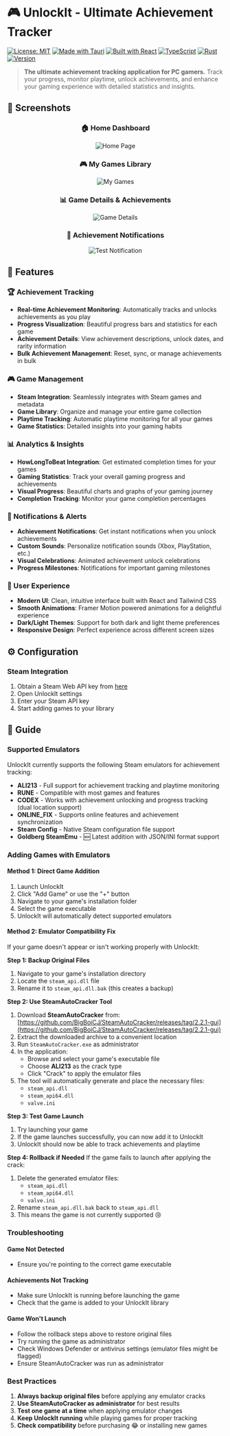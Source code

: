 # 🎮 UnlockIt - Ultimate Achievement Tracker

[![License: MIT](https://img.shields.io/badge/License-MIT-yellow.svg)](https://opensource.org/licenses/MIT)
[![Made with Tauri](https://img.shields.io/badge/Made%20with-Tauri-blue.svg)](https://tauri.app/)
[![Built with React](https://img.shields.io/badge/Built%20with-React-61DAFB.svg)](https://reactjs.org/)
[![TypeScript](https://img.shields.io/badge/TypeScript-007ACC?logo=typescript&logoColor=white)](https://www.typescriptlang.org/)
[![Rust](https://img.shields.io/badge/Rust-000000?logo=rust&logoColor=white)](https://www.rust-lang.org/)
[![Version](https://img.shields.io/badge/Version-1.3.0-brightgreen.svg)](https://github.com/Med-Echbiy/UnlockIt/releases)

> **The ultimate achievement tracking application for PC gamers.** Track your progress, monitor playtime, unlock achievements, and enhance your gaming experience with detailed statistics and insights.

## 📸 Screenshots

<div align="center">
  
### 🏠 Home Dashboard
![Home Page](public/homePage.png)

### 🎮 My Games Library

![My Games](public/myGames.png)

### 📊 Game Details & Achievements

![Game Details](public/game_details.png)

### 🔔 Achievement Notifications

![Test Notification](public/testNotification.png)

</div>

## 🌟 Features

### 🏆 Achievement Tracking

- **Real-time Achievement Monitoring**: Automatically tracks and unlocks achievements as you play
- **Progress Visualization**: Beautiful progress bars and statistics for each game
- **Achievement Details**: View achievement descriptions, unlock dates, and rarity information
- **Bulk Achievement Management**: Reset, sync, or manage achievements in bulk

### 🎮 Game Management

- **Steam Integration**: Seamlessly integrates with Steam games and metadata
- **Game Library**: Organize and manage your entire game collection
- **Playtime Tracking**: Automatic playtime monitoring for all your games
- **Game Statistics**: Detailed insights into your gaming habits

### 📊 Analytics & Insights

- **HowLongToBeat Integration**: Get estimated completion times for your games
- **Gaming Statistics**: Track your overall gaming progress and achievements
- **Visual Progress**: Beautiful charts and graphs of your gaming journey
- **Completion Tracking**: Monitor your game completion percentages

### 🔔 Notifications & Alerts

- **Achievement Notifications**: Get instant notifications when you unlock achievements
- **Custom Sounds**: Personalize notification sounds (Xbox, PlayStation, etc.)
- **Visual Celebrations**: Animated achievement unlock celebrations
- **Progress Milestones**: Notifications for important gaming milestones

### 🎨 User Experience

- **Modern UI**: Clean, intuitive interface built with React and Tailwind CSS
- **Smooth Animations**: Framer Motion powered animations for a delightful experience
- **Dark/Light Themes**: Support for both dark and light theme preferences
- **Responsive Design**: Perfect experience across different screen sizes

<!-- ## 🚀 Getting Started

### Prerequisites

Before you begin, ensure you have the following installed:

- [Node.js](https://nodejs.org/) (v18 or higher)
- [Rust](https://rustup.rs/) (latest stable)
- [pnpm](https://pnpm.io/) (recommended package manager)

### Installation

1. **Clone the repository**

   ```bash
   git clone https://github.com/Med-Echbiy/UnlockIt.git
   cd UnlockIt
   ```

2. **Install dependencies**

   ```bash
   pnpm install
   ```

3. **Setup Steam API Key** (Required for Steam integration)

   - Get your Steam API key from [Steam Web API](https://steamcommunity.com/dev/apikey)
   - Add it through the application settings

4. **Run the development server**

   ```bash
   pnpm tauri dev
   ```

5. **Build for production**
   ```bash
   pnpm tauri build
   ```

## 🛠️ Tech Stack

### Frontend

- **React 19** - Modern React with concurrent features
- **TypeScript** - Type-safe development experience
- **Tailwind CSS 4** - Utility-first CSS framework
- **Framer Motion** - Smooth animations and transitions
- **Zustand** - Lightweight state management
- **Radix UI** - Accessible UI components
- **Lucide React** - Beautiful icon library

### Backend

- **Tauri 2.0** - Secure, fast, and lightweight desktop framework
- **Rust** - High-performance backend operations
- **Reqwest** - HTTP client for API communications
- **Serde** - Serialization/deserialization
- **Tokio** - Async runtime for Rust

### Build Tools

- **Vite** - Lightning-fast build tool
- **pnpm** - Efficient package manager
- **TypeScript Compiler** - Type checking and compilation

## 📁 Project Structure

```
UnlockIt/
├── src/                          # Frontend source code
│   ├── components/               # React components
│   │   ├── main/                # Main application components
│   │   │   ├── Game/            # Game-related components
│   │   │   ├── Home/            # Home page components
│   │   │   ├── Settings/        # Settings components
│   │   │   └── shared/          # Shared components
│   │   └── ui/                  # UI component library
│   ├── animation-ui/            # Custom animation components
│   ├── hooks/                   # React hooks
│   ├── lib/                     # Utility libraries
│   ├── store/                   # Zustand state stores
│   ├── types/                   # TypeScript type definitions
│   └── workflow/                # Business logic workflows
├── src-tauri/                   # Tauri backend source
│   ├── src/                     # Rust source code
│   ├── icons/                   # Application icons
│   └── capabilities/            # Tauri capabilities
└── public/                      # Static assets
``` -->

## ⚙️ Configuration

### Steam Integration

1. Obtain a Steam Web API key from [here](https://steamcommunity.com/dev/apikey)
2. Open UnlockIt settings
3. Enter your Steam API key
4. Start adding games to your library

## 📖 Guide

### Supported Emulators

UnlockIt currently supports the following Steam emulators for achievement tracking:

- **ALI213** - Full support for achievement tracking and playtime monitoring
- **RUNE** - Compatible with most games and features
- **CODEX** - Works with achievement unlocking and progress tracking (dual location support)
- **ONLINE_FIX** - Supports online features and achievement synchronization
- **Steam Config** - Native Steam configuration file support
- **Goldberg SteamEmu** - 🆕 Latest addition with JSON/INI format support

### Adding Games with Emulators

#### Method 1: Direct Game Addition

1. Launch UnlockIt
2. Click "Add Game" or use the "+" button
3. Navigate to your game's installation folder
4. Select the game executable
5. UnlockIt will automatically detect supported emulators

#### Method 2: Emulator Compatibility Fix

If your game doesn't appear or isn't working properly with UnlockIt:

**Step 1: Backup Original Files**

1. Navigate to your game's installation directory
2. Locate the `steam_api.dll` file
3. Rename it to `steam_api.dll.bak` (this creates a backup)

**Step 2: Use SteamAutoCracker Tool**

1. Download **SteamAutoCracker** from: [https://github.com/BigBoiCJ/SteamAutoCracker/releases/tag/2.2.1-gui](https://github.com/BigBoiCJ/SteamAutoCracker/releases/tag/2.2.1-gui)
2. Extract the downloaded archive to a convenient location
3. Run `SteamAutoCracker.exe` as administrator
4. In the application:
   - Browse and select your game's executable file
   - Choose **ALI213** as the crack type
   - Click "Crack" to apply the emulator files
5. The tool will automatically generate and place the necessary files:
   - `steam_api.dll`
   - `steam_api64.dll`
   - `valve.ini`

**Step 3: Test Game Launch**

1. Try launching your game
2. If the game launches successfully, you can now add it to UnlockIt
3. UnlockIt should now be able to track achievements and playtime

**Step 4: Rollback if Needed**
If the game fails to launch after applying the crack:

1. Delete the generated emulator files:
   - `steam_api.dll`
   - `steam_api64.dll`
   - `valve.ini`
2. Rename `steam_api.dll.bak` back to `steam_api.dll`
3. This means the game is not currently supported 😢

### Troubleshooting

#### Game Not Detected

- Ensure you're pointing to the correct game executable

#### Achievements Not Tracking

- Make sure UnlockIt is running before launching the game
- Check that the game is added to your UnlockIt library

#### Game Won't Launch

- Follow the rollback steps above to restore original files
- Try running the game as administrator
- Check Windows Defender or antivirus settings (emulator files might be flagged)
- Ensure SteamAutoCracker was run as administrator

### Best Practices

1. **Always backup original files** before applying any emulator cracks
2. **Use SteamAutoCracker as administrator** for best results
3. **Test one game at a time** when applying emulator changes
4. **Keep UnlockIt running** while playing games for proper tracking
5. **Check compatibility** before purchasing 😂 or installing new games

<!-- ### Notification Settings

- Configure achievement notification sounds
- Customize notification appearance
- Set up achievement tracking preferences -->

<!-- ## 🤝 Contributing

We welcome contributions! Here's how you can help:

1. **Fork the repository**
2. **Create a feature branch**: `git checkout -b feature/amazing-feature`
3. **Make your changes**: Follow our coding standards and best practices
4. **Test thoroughly**: Ensure your changes don't break existing functionality
5. **Commit your changes**: `git commit -m 'Add some amazing feature'`
6. **Push to the branch**: `git push origin feature/amazing-feature`
7. **Open a Pull Request**

### Development Guidelines

- Follow TypeScript/Rust best practices
- Write meaningful commit messages
- Add tests for new features
- Update documentation as needed
- Ensure code is properly formatted

### Bug Reports

When reporting bugs, please include:

- OS and version
- UnlockIt version
- Steps to reproduce
- Expected vs actual behavior
- Relevant logs or screenshots

## 📋 Roadmap

### Short Term (v1.0)

- [x] Steam achievement tracking
- [x] Playtime monitoring
- [x] Basic game management
- [x] Achievement notifications
- [ ] Achievement statistics dashboard
- [ ] Better error handling and logging

### Medium Term (v1.5)

- [ ] Epic Games Store integration
- [ ] GOG integration
- [ ] Cloud save synchronization
- [ ] Social features and leaderboards
- [ ] Achievement sharing
- [ ] Custom achievement categories

### Long Term (v2.0)

- [ ] Mobile companion app
- [ ] Web dashboard
- [ ] Multi-platform sync
- [ ] Advanced analytics
- [ ] Community features
- [ ] Plugin system for additional platforms

## 🔧 System Requirements

### Minimum Requirements

- **OS**: Windows 10, macOS 10.15, or Linux (Ubuntu 18.04+)
- **RAM**: 2 GB
- **Storage**: 500 MB free space
- **Network**: Internet connection for Steam integration

### Recommended Requirements

- **OS**: Windows 11, macOS 12+, or Linux (Ubuntu 20.04+)
- **RAM**: 4 GB or more
- **Storage**: 1 GB free space
- **Network**: Broadband internet connection

## 🐛 Known Issues

- Steam Deck compatibility is experimental
- Some achievements may not track properly with older games
- Large game libraries may cause slower initial loading

## 📄 License

This project is licensed under the MIT License - see the [LICENSE](LICENSE) file for details.

## ❤️ Support

If you love UnlockIt and want to support its development:

[![Support on Patreon](https://img.shields.io/badge/Support-Patreon-FF424D?style=for-the-badge&logo=patreon)](https://www.patreon.com/your-patreon-link)

Your support helps us:

- 🚀 Develop new features faster
- 🐛 Fix bugs and improve stability
- 🎮 Add support for more gaming platforms
- 📱 Create companion apps
- 🌟 Keep the project free and open source

## 🙏 Acknowledgments

- **Steam** for providing the Web API
- **HowLongToBeat** for game completion time data
- **Tauri Team** for the amazing desktop framework
- **React Team** for the excellent frontend library
- **All contributors** who help make UnlockIt better

## 📞 Contact & Links

- **GitHub**: [Med-Echbiy/UnlockIt](https://github.com/Med-Echbiy/UnlockIt)
- **Issues**: [Report a bug or request a feature](https://github.com/Med-Echbiy/UnlockIt/issues)
- **Discussions**: [Join our community discussions](https://github.com/Med-Echbiy/UnlockIt/discussions)
- **Email**: [Contact the maintainer](mailto:your-email@example.com)

## Recommended IDE Setup

- [VS Code](https://code.visualstudio.com/) + [Tauri](https://marketplace.visualstudio.com/items?itemName=tauri-apps.tauri-vscode) + [rust-analyzer](https://marketplace.visualstudio.com/items?itemName=rust-lang.rust-analyzer)

---

<div align="center">
  <strong>🎮 Happy Gaming! 🏆</strong>
  <br>
  <em>Made with ❤️ by Mohamed Echbiy</em>
</div> -->
